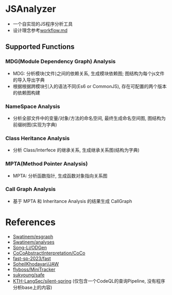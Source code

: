 # JSAnalyzer

- 一个自实现的JS程序分析工具
- 设计理念参考[workflow.md](./workflow.md)

## Supported Functions

### MDG(Module Dependency Graph) Analysis
- MDG: 分析模块(文件)之间的依赖关系, 生成模块依赖图; 图结构为每个js文件的导入导出字典
- 根据根据跨模块引入的语法不同(Es6 or CommonJS), 存在可配置的两个版本的依赖图构建

### NameSpace Analysis
- 分析全部文件中的变量/对象/方法的命名空间, 最终生成命名空间图, 图结构为前缀树图(实现为字典)

### Class Heritance Analysis
- 分析 Class/Interfece 的继承关系, 生成继承关系图(结构为字典)

### MPTA(Method Pointer Analysis)
- MPTA: 分析函数指针, 生成函数对象指向关系图

### Call Graph Analysis
- 基于 MPTA 和 Inheritance Analysis 的结果生成 CallGraph

# References
- [Swatinem/esgraph](https://github.com/Swatinem/esgraph)
- [Swatinem/analyses](https://github.com/Swatinem/analyses)
- [Song-Li/ODGen](https://github.com/Song-Li/ODGen)
- [CoCoAbstractInterpretation/CoCo](https://github.com/CoCoAbstractInterpretation/CoCo)
- [fast-sp-2023/fast](https://github.com/fast-sp-2023/fast)
- [SoheilKhodayari/JAW](https://github.com/SoheilKhodayari/JAW)
- [flyboss/MiniTracker](https://github.com/flyboss/MiniTracker)
- [sukyoung/safe](https://github.com/sukyoung/safe)
- [KTH-LangSec/silent-spring](https://github.com/KTH-LangSec/silent-spring) (仅包含一个CodeQL的查询Pipeline, 没有程序分析base上的内容)